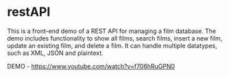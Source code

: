 # restAPI

This is a front-end demo of a REST API for managing a film database. The demo includes functionality to show all films, search films, insert a new film, update an existing film, and delete a film. It can handle multiple datatypes, such as XML, JSON and plaintext.

DEMO - https://www.youtube.com/watch?v=f706hRuGPN0
